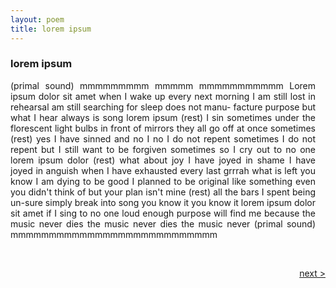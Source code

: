 ```yaml
---
layout: poem
title: lorem ipsum
---
```


### lorem ipsum

<p style="width:488px;text-align:justify">
(primal sound) mmmmmmmmm mmmmm mmmmmmmmmmm Lorem ipsum dolor sit amet when I wake up every next morning I am still lost in rehearsal am still searching for sleep does not manu- facture purpose but what I hear always is song lorem ipsum (rest) I sin sometimes under the florescent light bulbs in front of mirrors they all go off at once sometimes (rest) yes I have sinned and no I no I do not repent sometimes I do not repent but I still want to be forgiven sometimes so I cry out to no one lorem ipsum dolor (rest) what about joy I have joyed in shame I have joyed in anguish when I have exhausted every last grrrah what is left you know I am dying to be good I planned to be original like something even you didn't think of but your plan isn't mine (rest) all the bars I spent being un-sure simply break into song you know it you know it lorem ipsum dolor sit amet if I sing to no one loud enough purpose will find me because the music never dies the music never dies the music never (primal sound) mmmmmmmmmmmmmmmmmmmmmmmmmmm
</p>

&nbsp;  

<a href="/poems/epilogue" style="float: right;">next ></a>
